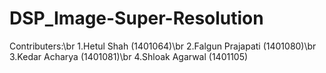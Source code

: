 # DSP_Image-Super-Resolution

Contributers:\br
1.Hetul Shah (1401064)\br
2.Falgun Prajapati (1401080)\br
3.Kedar Acharya (1401081)\br
4.Shloak Agarwal (1401105)
